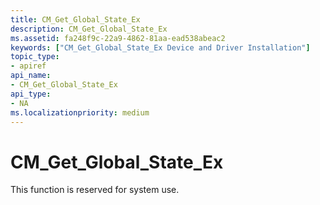 ```yaml
---
title: CM_Get_Global_State_Ex
description: CM_Get_Global_State_Ex
ms.assetid: fa248f9c-22a9-4862-81aa-ead538abeac2
keywords: ["CM_Get_Global_State_Ex Device and Driver Installation"]
topic_type:
- apiref
api_name:
- CM_Get_Global_State_Ex
api_type:
- NA
ms.localizationpriority: medium
---
```


# CM_Get_Global_State_Ex

This function is reserved for system use.


 

 





